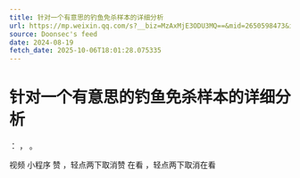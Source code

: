 ```yaml
---
title: 针对一个有意思的钓鱼免杀样本的详细分析
url: https://mp.weixin.qq.com/s?__biz=MzAxMjE3ODU3MQ==&mid=2650598473&idx=3&sn=04353b72ed4f6ebf73f07c7eedcd95ce
source: Doonsec's feed
date: 2024-08-19
fetch_date: 2025-10-06T18:01:28.075335
---
```


# 针对一个有意思的钓鱼免杀样本的详细分析

：
，
。

视频
小程序
赞
，轻点两下取消赞
在看
，轻点两下取消在看